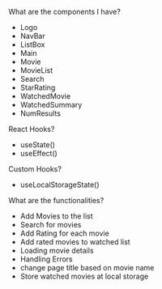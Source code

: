 What are the components I have?

-   Logo
-   NavBar
-   ListBox
-   Main
-   Movie
-   MovieList
-   Search
-   StarRating
-   WatchedMovie
-   WatchedSummary
-   NumResults

React Hooks?

-   useState()
-   useEffect()
  
Custom Hooks?

-   useLocalStorageState()
  
What are the functionalities?

-   Add Movies to the list
-   Search for movies
-   Add Rating for each movie
-   Add rated movies to watched list
-   Loading movie details
-   Handling Errors
-   change page title based on movie name
-   Store watched movies at local storage

